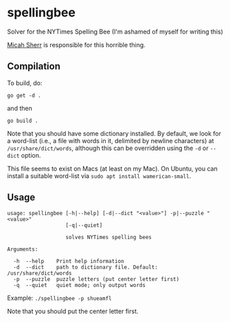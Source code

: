 # spellingbee
Solver for the NYTimes Spelling Bee (I'm ashamed of myself for writing this)

[Micah Sherr](mailto:msherr@cs.georgetown.edu) is responsible for this horrible thing.


## Compilation

To build, do:

`go get -d .`

and then

`go build .`

Note that you should have some dictionary installed.  By default, we look for a word-list (i.e., a file with words in it, delimited by newline characters) at `/usr/share/dict/words`, although this can be overridden using the `-d` or `--dict` option.

This file seems to exist on Macs (at least on my Mac).  On Ubuntu, you can install a suitable word-list via `sudo apt install wamerican-small`.


## Usage

```
usage: spellingbee [-h|--help] [-d|--dict "<value>"] -p|--puzzle "<value>"
                   [-q|--quiet]

                   solves NYTimes spelling bees

Arguments:

  -h  --help    Print help information
  -d  --dict    path to dictionary file. Default: /usr/share/dict/words
  -p  --puzzle  puzzle letters (put center letter first)
  -q  --quiet   quiet mode; only output words
  ```
  
  Example:
  `./spellingbee -p shueamfl`
  
  Note that you should put the center letter first.
